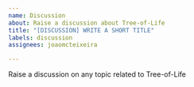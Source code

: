 ```yaml
---
name: Discussion
about: Raise a discussion about Tree-of-Life
title: "[DISCUSSION] WRITE A SHORT TITLE"
labels: discussion
assignees: joaomcteixeira

---
```


Raise a discussion on any topic related to Tree-of-Life
